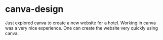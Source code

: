 # canva-design
Just explored canva to create a new website for a hotel. Working in canva was a very nice experience. One can create the website very quickly using canva.
